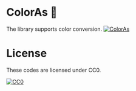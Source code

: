 # ColorAs 🎨
The library supports color conversion.
[![ColorAs](https://raw.githubusercontent.com/Kasugaccho/AsLib/master/aslib/Picture/Title/aslib150.png "ColorAs")](https://github.com/Kasugaccho/AsLib)

# License

These codes are licensed under CC0.

[![CC0](https://mirrors.creativecommons.org/presskit/buttons/88x31/svg/cc-zero.svg "CC0")](http://creativecommons.org/publicdomain/zero/1.0/deed.en)
